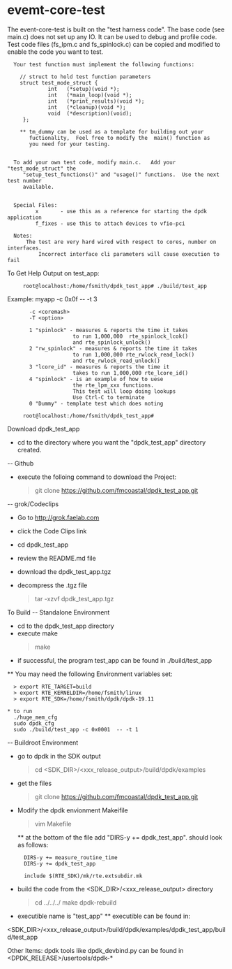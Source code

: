 # evemt-core-test

The event-core-test is built on the "test harness code".  The base code (see main.c) does 
      not set up any IO. It can be used to debug and profile code. Test code 
      files (fs_lpm.c and fs_spinlock.c) can be copied and modified to 
      enable the code you want to test. 

      Your test function must implement the following functions:
          
        // struct to hold test function parameters
        struct test_mode_struct {
                 int   (*setup)(void *);
                 int   (*main_loop)(void *);
                 int   (*print_results)(void *);
                 int   (*cleanup)(void *);
                 void  (*description)(void);
         };

        ** tm_dummy can be used as a template for building out your 
           fuctionality,  Feel free to modify the  main() function as 
           you need for your testing.


      To add your own test code, modify main.c.   Add your "test_mode_struct" the 
         "setup_test_functions()" and "usage()" functions.  Use the next test number 
         available.


      Special Files:
             x       - use this as a reference for starting the dpdk application
             f_fixes - use this to attach devices to vfio-pci
           
      Notes:
          The test are very hard wired with respect to cores, number on interfaces.
              Incorrect interface cli parameters will cause execution to fail



To Get Help Output on test_app:

         root@localhost:/home/fsmith/dpdk_test_app# ./build/test_app


  Example:
     myapp -c 0x0f -- -t 3

           -c <coremash>
           -T <option>

           1 "spinlock" - measures & reports the time it takes
                         to run 1,000,000  rte_spinlock_lcok()
                         and rte_spinlock_unlock()
           2 "rw_spinlock" - measures & reports the time it takes
                         to run 1,000,000 rte_rwlock_read_lock()
                         and rte_rwlock_read_unlock()
           3 "lcore_id" - measures & reports the time it
                         takes to run 1,000,000 rte_lcore_id()
           4 "spinlock" - is an example of how to uese
                         the rte_lpm_xxx functions.
                         This test will loop doing lookups
                         Use Ctrl-C to terminate
           0 "Dummy" - template test which does noting

         root@localhost:/home/fsmith/dpdk_test_app#



Download dpdk_test_app

   * cd to the directory where you want the "dpdk_test_app" directory created.

  -- Github

   * execute the folloing command to download the Project:

      > git clone https://github.com/fmcoastal/dpdk_test_app.git

  -- grok/Codeclips

   * Go to http://grok.faelab.com  
   * click the Code Clips link
   * cd dpdk_test_app
   
   * review the README.md file
   * download the dpdk_test_app.tgz 
   * decompress the .tgz file

      > tar -xzvf dpdk_test_app.tgz  


To Build 
  -- Standalone Environment 
  
   * cd to the dpdk_test_app directory 
   * execute make 
      > make
   * if successful,  the program test_app can be found in 
      ./build/test_app

   ** You may need the following Environment variables set:

      > export RTE_TARGET=build
      > export RTE_KERNELDIR=/home/fsmith/linux
      > export RTE_SDK=/home/fsmith/dpdk/dpdk-19.11

    * to run
      ./huge_mem_cfg
      sudo dpdk_cfg
      sudo ./build/test_app -c 0x0001  -- -t 1

  -- Buildroot Environment 

   * go to dpdk in the SDK output
       > cd <SDK_DIR>/<xxx_release_output>/build/dpdk/examples

   * get the files 
       > git clone https://github.com/fmcoastal/dpdk_test_app.git

   * Modify the dpdk envionment Makeifile
       > vim Makefile
 
      ** at the bottom of the file add "DIRS-y += dpdk_test_app".
         should look as follows:

           DIRS-y += measure_routine_time
           DIRS-y += dpdk_test_app

           include $(RTE_SDK)/mk/rte.extsubdir.mk


   * build the code from the <SDK_DIR>/<xxx_release_output> directory
      
      > cd ../../../
      > make dpdk-rebuild
   
   * executible name is "test_app"
     ** executible can  be found in:
 
<SDK_DIR>/<xxx_release_output>/build/dpdk/examples/dpdk_test_app/build/test_app

Other Items:
    dpdk tools like dpdk_devbind.py can be found in <DPDK_RELEASE>/usertools/dpdk-*




